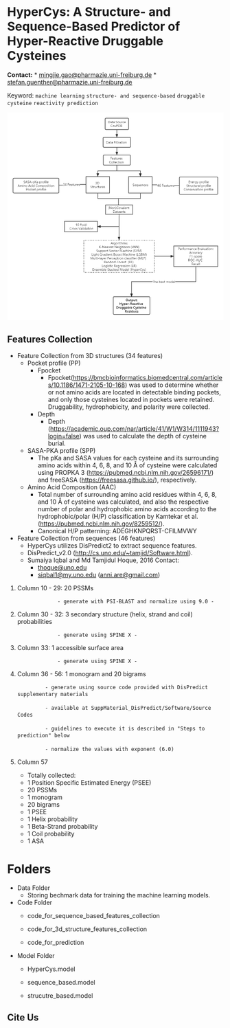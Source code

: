 # HyperCys: A Structure- and Sequence-Based Predictor of Hyper-Reactive Druggable Cysteines

**Contact:**
        * mingjie.gao@pharmazie.uni-freiburg.de
        * stefan.guenther@pharmazie.uni-freiburg.de

Keyword: `machine learning` `structure- and sequence-based` `druggable cysteine` `reactivity prediction`

![image](https://github.com/mingjie-tech/HyperCys/blob/master/data/flowchart.png)

## Features Collection
* Feature Collection from 3D structures (34 features)
    * Pocket profile (PP)
        * Fpocket
            * Fpocket(https://bmcbioinformatics.biomedcentral.com/articles/10.1186/1471-2105-10-168) was used to determine whether or not amino acids are located in detectable binding pockets, and only those cysteines located in pockets were retained. Druggability, hydrophobicity, and polarity were collected.
       * Depth 
            * Depth (https://academic.oup.com/nar/article/41/W1/W314/1111943?login=false) was used to calculate the depth of cysteine burial.
    * SASA-PKA profile (SPP)
        * The pKa and SASA values for each cysteine and its surrounding amino acids within 4, 6, 8, and 10 Å of cysteine were calculated using PROPKA 3 (https://pubmed.ncbi.nlm.nih.gov/26596171/) and freeSASA (https://freesasa.github.io/), respectively.
    * Amino Acid Composition (AAC)
        * Total number of surrounding amino acid residues within 4, 6, 8, and 10 Å of cysteine was calculated, and also the respective number of polar and hydrophobic amino acids according to the hydrophobic/polar (H/P) classification by Kamtekar et al. (https://pubmed.ncbi.nlm.nih.gov/8259512/).
        * Canonical H/P patterning: ADEGHKNPQRST-CFILMVWY
* Feature Collection from sequences (46 features)
    * HyperCys utilizes DisPredict2 to extract sequence features.
    * DisPredict_v2.0 (http://cs.uno.edu/~tamjid/Software.html).
    * Sumaiya Iqbal and Md Tamjidul Hoque, 2016
    Contact:
    	* thoque@uno.edu
    	* siqbal1@my.uno.edu (anni.are@gmail.com)
1) Column 10 - 29: 20 PSSMs

					- generate with PSI-BLAST and normalize using 9.0 -	
										
2) Column 30 - 32: 3 secondary structure (helix, strand and coil) probabilities

					- generate using SPINE X -
					
3) Column 33: 1 accessible surface area

					- generate using SPINE X -
				

4) Column 36 - 56: 1 monogram and 20 bigrams

				- generate using source code provided with DisPredict supplementary materials

				- available at SuppMaterial_DisPredict/Software/Source Codes

				- guidelines to execute it is described in "Steps to prediction" below

				- normalize the values with exponent (6.0)


5) Column 57
    * Totally collected:
    * 1 Position Specific Estimated Energy (PSEE)
    * 20 PSSMs
    * 1 monogram
    * 20 bigrams
    * 1 PSEE
    * 1 Helix probability
    * 1 Beta-Strand probability
    * 1 Coil probability
    * 1 ASA
    
# Folders
 * Data Folder
    * Storing bechmark data for training the machine learning models.
 * Code Folder
    * code_for_sequence_based_features_collection

    * code_for_3d_structure_features_collection

    * code_for_prediction
* Model Folder
    * HyperCys.model

    * sequence_based.model

    * strucutre_based.model
## Cite Us
